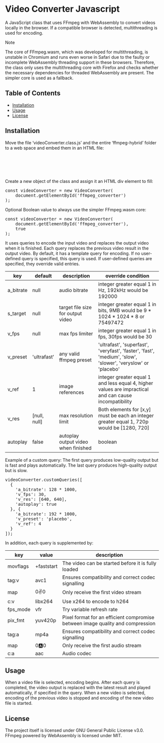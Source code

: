 # Video Converter Javascript

A JavaScript class that uses FFmpeg with WebAssembly to convert videos locally in the browser.
If a compatible browser is detected, multithreading is used for encoding.

> [!NOTE]
> The core of FFmpeg.wasm, which was developed for multithreading, is unstable in Chromium and runs even worse in Safari due to the faulty or incomplete WebAssembly threading support in these browsers.
> Therefore, the class only uses the multithreading core with Firefox and checks whether the necessary dependencies for threaded WebAssembly are present.
> The simpler core is used as a fallback.



## Table of Contents
- [Installation](#installation)
- [Usage](#usage)
- [License](#license)



## Installation
Move the file ‘videoConverter.class.js’ and the entire ‘ffmpeg-hybrid’ folder to a web space and embed them in an HTML file:

<pre>
<script src="/ffmpeg-hybrid/ffmpeg.min.js"></script>
<script src="/videoConverter.class.js"></script>
</pre>
  
Create a new object of the class and assign it an HTML div element to fill:

<pre>
const videoConverter = new VideoConverter(
    document.getElementById('ffmpeg_converter')
);
</pre>

Optional Boolean value to always use the simpler FFmpeg.wasm core:

<pre>
const videoConverter = new VideoConverter(
    document.getElementById('ffmpeg_converter'),
    true
);
</pre>

It uses queries to encode the input video and replaces the output video when it is finished.
Each query replaces the previous video result in the output video.
By default, it has a template query for encoding. If no user-defined query is specified, this query is used. If user-defined queries are specified, they override valid entries.

| key | default | description | override condition |
|-----|---------|-------------|--------------------|
| a_bitrate | null | audio bitrate | integer greater equal 1 in Hz, 192kHz would be 192000 |
| s_target | null | target file size for output video | integer greater equal 1 in bits, 9MB would be 9 * 1024 * 1024 * 8 or 75497472 |
| v_fps | null | max fps limiter | integer greater equal 1 in fps, 30fps would be 30 |
| v_preset | 'ultrafast' | any valid ffmpeg preset | 'ultrafast', 'superfast', 'veryfast', 'faster', 'fast', 'medium', 'slow', 'slower', 'veryslow' or 'placebo' |
| v_ref | 1 | image references | integer greater equal 1 and less equal 4, higher values are impractical and can cause incompatibility |
| v_res | [null, null] | max resolution limit | Both elements for [x,y] must be each an integer greater equal 1, 720p would be [1280, 720] |
| autoplay | false | autoplay output video when finished | boolean |

Example of a custom query: The first query produces low-quality output but is fast and plays automatically. The last query produces high-quality output but is slow.

<pre>
videoConverter.customQueries([
  {
    'a_bitrate': 128 * 1000,
    'v_fps': 30,
    'v_res': [640, 640],
    'autoplay': true
  }, {
    'a_bitrate': 192 * 1000,
    'v_preset': 'placebo',
    'v_ref': 4
  }
]);
</pre>

In addition, each query is supplemented by:

| key | value | description |
|-----|-------|-------------|
| movflags | +faststart | The video can be started before it is fully loaded |
| tag:v | avc1 | Ensures compatibility and correct codec signalling |
| map | 0:v:0 | Only receive the first video stream |
| c:v | libx264 | Use x264 to encode to h264 |
| fps_mode | vfr | Try variable refresh rate |
| pix_fmt | yuv420p | Pixel format for an efficient compromise between image quality and compression |
| tag:a | mp4a | Ensures compatibility and correct codec signalling |
| map | 0:a:0 | Only receive the first audio stream |
| c:a | aac | Audio codec |



## Usage
When a video file is selected, encoding begins.
After each query is completed, the video output is replaced with the latest result and played automatically, if specified in the query.
When a new video is selected, encoding of the previous video is stopped and encoding of the new video file is started.



## License
The project itself is licensed under GNU General Public License v3.0.
FFmpeg powered by WebAssembly is licensed under MIT.
